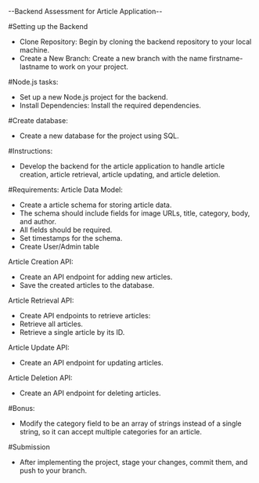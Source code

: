 --Backend Assessment for Article Application--

#Setting up the Backend
- Clone Repository: Begin by cloning the backend repository to your local machine.
- Create a New Branch: Create a new branch with the name firstname-lastname to work on your project.

#Node.js tasks: 
- Set up a new Node.js project for the backend.
- Install Dependencies: Install the required dependencies.

#Create database: 
- Create a new database for the project using SQL.

#Instructions:
- Develop the backend for the article application to handle article creation, article retrieval, article updating, and article deletion.

#Requirements:
Article Data Model:
- Create a article schema for storing article data.
- The schema should include fields for image URLs, title, category, body, and author.
- All fields should be required.
- Set timestamps for the schema.
- Create User/Admin table

Article Creation API:
- Create an API endpoint for adding new articles.
- Save the created articles to the database.

Article Retrieval API:
- Create API endpoints to retrieve articles:
- Retrieve all articles.
- Retrieve a single article by its ID.

Article Update API:
- Create an API endpoint for updating articles.

Article Deletion API:
- Create an API endpoint for deleting articles.

#Bonus:
- Modify the category field to be an array of strings instead of a single string, so it can accept multiple categories for an article.

#Submission
- After implementing the project, stage your changes, commit them, and push to your branch.
